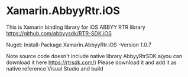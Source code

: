 # Xamarin.AbbyyRtr.iOS
This is Xamarin binding library for iOS ABBYY RTR library https://github.com/abbyysdk/RTR-SDK.iOS

Nuget: Install-Package Xamarin.AbbyyRtr.iOS -Version 1.0.7

Note source code doesn't include native library AbbyyRtrSDK.a(you can download it here https://rtrsdk.com/) Please download it and add it as native reference Visual Studio and build
